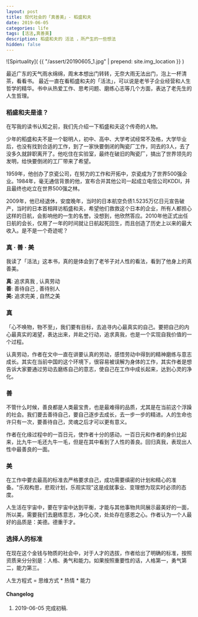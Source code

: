 ```yaml
---
layout: post
title: 现代社会的「真善美」- 稻盛和夫
date: 2019-06-05
categories: life
tags: [活法,真善美]
description: 稻盛和夫的 活法 ，所产生的一些想法
hidden: false
---
```


![Spirtuality]( {{ "/assert/20190605_1.jpg" | prepend: site.img_location }} )

最近广东的天气雨水绵绵，周末本想出门转转，无奈大雨无法出门，泡上一杯清茶，看看书。
最近一直在看稻盛和夫的「活法」，可以说是老爷子企业经营和人生哲学的精华。书中从热爱工作、思考问题、磨练心志等几个方面，表达了老先生的人生哲理。

### 稻盛和夫是谁？

在写我的读书认知之前，我们先介绍一下稻盛和夫这个传奇的人物。

少年的稻盛和夫不是一个聪明人，初中、高中、大学考试经常不及格，大学毕业后，也没有找到合适的工作，到了一家快要倒闭的陶瓷厂工作，同去的3人，去了没多久就辞职离开了。他吃住在实验室，最终在破旧的陶瓷厂，搞出了世界领先的发明，给快要倒闭的工厂带来了希望。

1959年，他创办了京瓷公司，在努力的工作和开拓中，京瓷成为了世界500强企业。1984年，毫无通信背景的他，宣布合并其他公司一起成立电信公司KDDI，并且最终也屹立在世界500强之林。

2009年，他已经退休，安度晚年，当时的日本航空负债1.5235万亿日元宣告破产，当时的日本首相拜访稻盛和夫，希望他们救救这个日本的企业，所有人都担心这样的日航，会影响他的一生的名誉。没想到，他欣然答应。2010年他正式出任日航的会长，仅用了一年的时间就让日航起死回生，而且创造了历史上以来的最大收入。是不是一个奇迹呢？

### 真 · 善 · 美

我读了「活法」这本书，真的是体会到了老爷子对人性的看法，看到了他身上的真善美。

**真**: 追求真我 , 认真劳动   
**善**: 善待自己 , 善待别人   
**美:** 追求完美 , 自然之美    

### 真

「心不唤物，物不至」，我们要有目标，去追寻内心最真实的自己。要把自己的内心最真实的渴望，表达出来，并赴之行动，追求真我，也是一个实现自我价值的一个过程。

认真劳动，作者在文中一直在讲要认真的劳动，感悟劳动中得到的精神磨练与意志成长。其实在当前中国的这个环境下，很容易被误解为身体的工作，其实作者是想告诉大家要通过劳动去磨练自己的意志，使自己在工作中成长起来，达到心灵的净化。

### 善

不管什么时候，善良都是人类最宝贵，也是最难得的品质，尤其是在当前这个浮躁的社会。我们要去善待自己，要自己逐步去成长，去一步一步的精进。人的生命也许只有一次，要善待自己，灵魂之后才可以更有意义。

作者在化缘过程中的一百日元，使作者十分的感动，一百日元和作者的身价比起来，比九牛一毛还九牛一毛，但是在其中看到了人性的善良。回归真我，表现出人性中最善良的一面。

### 美

在工作中要去最高的标准去严格要求自己，成功需要缜密的计划和精心的准备。"乐观构思，悲观计划，乐观实现"这是成就事业、变理想为现实时必须的态度。

人生活在宇宙中，要在宇宙中达到平衡，才能与其他事物共同展示最美好的一面，所以美，需要我们去磨练意志，净化心灵，处处存在感恩之心。作者认为一个人最好的品质是：美德。德重于才。

### 选择人的标准

在现在这个金钱与物质的社会中，对于人才的选拔，作者给出了明确的标准，按照资质来分分别是：人格、勇气和能力。如果按照重要性的话，人格第一，勇气第二，能力第三。

人生方程式 = 思维方式 * 热情 * 能力 




#### Changelog
1. 2019-06-05  完成初稿.
